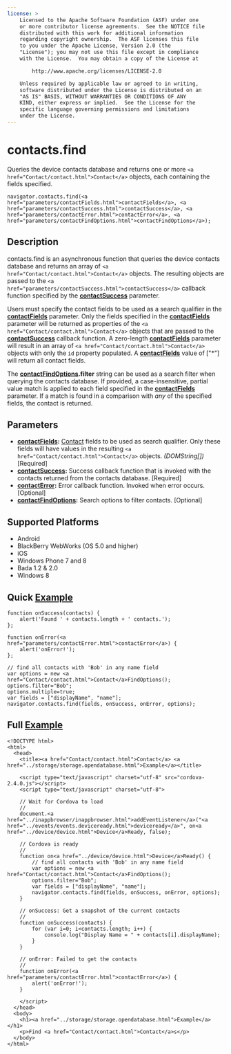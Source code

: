 ```yaml
---
license: >
    Licensed to the Apache Software Foundation (ASF) under one
    or more contributor license agreements.  See the NOTICE file
    distributed with this work for additional information
    regarding copyright ownership.  The ASF licenses this file
    to you under the Apache License, Version 2.0 (the
    "License"); you may not use this file except in compliance
    with the License.  You may obtain a copy of the License at

        http://www.apache.org/licenses/LICENSE-2.0

    Unless required by applicable law or agreed to in writing,
    software distributed under the License is distributed on an
    "AS IS" BASIS, WITHOUT WARRANTIES OR CONDITIONS OF ANY
    KIND, either express or implied.  See the License for the
    specific language governing permissions and limitations
    under the License.
---
```


contacts.find
=============

Queries the device contacts database and returns one or more `<a href="Contact/contact.html">Contact</a>` objects, each containing the fields specified.

    navigator.contacts.find(<a href="parameters/contactFields.html">contactFields</a>, <a href="parameters/contactSuccess.html">contactSuccess</a>, <a href="parameters/contactError.html">contactError</a>, <a href="parameters/contactFindOptions.html">contactFindOptions</a>);

Description
-----------

contacts.find is an asynchronous function that queries the device contacts database and returns an array of `<a href="Contact/contact.html">Contact</a>` objects.  The resulting objects are passed to the `<a href="parameters/contactSuccess.html">contactSuccess</a>` callback function specified by the __<a href="parameters/contactSuccess.html">contactSuccess</a>__ parameter.  

Users must specify the contact fields to be used as a search qualifier in the __<a href="parameters/contactFields.html">contactFields</a>__ parameter.  Only the fields specified in the __<a href="parameters/contactFields.html">contactFields</a>__ parameter will be returned as properties of the `<a href="Contact/contact.html">Contact</a>` objects that are passed to the __<a href="parameters/contactSuccess.html">contactSuccess</a>__ callback function.  A zero-length __<a href="parameters/contactFields.html">contactFields</a>__ parameter will result in an array of `<a href="Contact/contact.html">Contact</a>` objects with only the `id` property populated. A __<a href="parameters/contactFields.html">contactFields</a>__ value of ["*"] will return all contact fields. 

The __<a href="parameters/contactFindOptions.html">contactFindOptions</a>.filter__ string can be used as a search filter when querying the contacts database.  If provided, a case-insensitive, partial value match is applied to each field specified in the __<a href="parameters/contactFields.html">contactFields</a>__ parameter.  If a match is found in a comparison with _any_ of the specified fields, the contact is returned.

Parameters
----------

- __<a href="parameters/contactFields.html">contactFields</a>:__ <a href="Contact/contact.html">Contact</a> fields to be used as search qualifier. Only these fields will have values in the resulting `<a href="Contact/contact.html">Contact</a>` objects. _(DOMString[])_ [Required]
- __<a href="parameters/contactSuccess.html">contactSuccess</a>:__ Success callback function that is invoked with the contacts returned from the contacts database. [Required]
- __<a href="parameters/contactError.html">contactError</a>:__ Error callback function. Invoked when error occurs. [Optional]
- __<a href="parameters/contactFindOptions.html">contactFindOptions</a>:__ Search options to filter contacts. [Optional]

Supported Platforms
-------------------

- Android
- BlackBerry WebWorks (OS 5.0 and higher)
- iOS
- Windows Phone 7 and 8
- Bada 1.2 & 2.0
- Windows 8

Quick <a href="../storage/storage.opendatabase.html">Example</a>
-------------

    function onSuccess(contacts) {
        alert('Found ' + contacts.length + ' contacts.');
    };

    function onError(<a href="parameters/contactError.html">contactError</a>) {
        alert('onError!');
    };

    // find all contacts with 'Bob' in any name field
    var options = new <a href="Contact/contact.html">Contact</a>FindOptions();
	options.filter="Bob";
	options.multiple=true; 
	var fields = ["displayName", "name"];
    navigator.contacts.find(fields, onSuccess, onError, options);

Full <a href="../storage/storage.opendatabase.html">Example</a>
------------

    <!DOCTYPE html>
    <html>
      <head>
        <title><a href="Contact/contact.html">Contact</a> <a href="../storage/storage.opendatabase.html">Example</a></title>

        <script type="text/javascript" charset="utf-8" src="cordova-2.4.0.js"></script>
        <script type="text/javascript" charset="utf-8">

        // Wait for Cordova to load
        //
        document.<a href="../inappbrowser/inappbrowser.html">addEventListener</a>("<a href="../events/events.deviceready.html">deviceready</a>", on<a href="../device/device.html">Device</a>Ready, false);

        // Cordova is ready
        //
        function on<a href="../device/device.html">Device</a>Ready() {
		    // find all contacts with 'Bob' in any name field
		    var options = new <a href="Contact/contact.html">Contact</a>FindOptions();
			options.filter="Bob"; 
			var fields = ["displayName", "name"];
		    navigator.contacts.find(fields, onSuccess, onError, options);
        }
    
        // onSuccess: Get a snapshot of the current contacts
        //
        function onSuccess(contacts) {
			for (var i=0; i<contacts.length; i++) {
				console.log("Display Name = " + contacts[i].displayName);
			}
        }
    
        // onError: Failed to get the contacts
        //
        function onError(<a href="parameters/contactError.html">contactError</a>) {
            alert('onError!');
        }

        </script>
      </head>
      <body>
        <h1><a href="../storage/storage.opendatabase.html">Example</a></h1>
        <p>Find <a href="Contact/contact.html">Contact</a>s</p>
      </body>
    </html>
    

